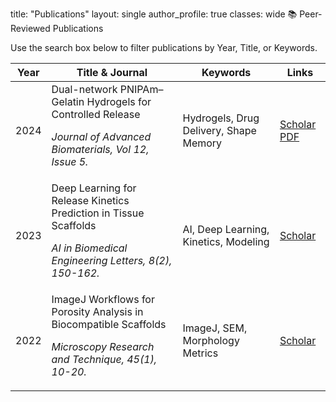 title: "Publications" layout: single author_profile: true classes: wide
📚 Peer-Reviewed Publications
<p>Use the search box below to filter publications by Year, Title, or Keywords.</p>

<table id="publication-table" class="display responsive nowrap" style="width:100%">
<thead>
<tr>
<th>Year</th>
<th>Title & Journal</th>
<th>Keywords</th>
<th>Links</th>
</tr>
</thead>
<tbody>
<!-- Publication 1: Ensure you replace placeholder links/info with real data -->
<tr>
<td>2024</td>
<td>
Dual-network PNIPAm–Gelatin Hydrogels for Controlled Release




<em>Journal of Advanced Biomaterials, Vol 12, Issue 5.</em>
</td>
<td>Hydrogels, Drug Delivery, Shape Memory</td>
<td>
<a href="https://scholar.google.com/" target="_blank"><i class="ai ai-google-scholar"></i> Scholar</a>
<a href="https://www.google.com/search?q=/assets/CV.pdf" target="_blank"><i class="fas fa-file-pdf"></i> PDF</a>
</td>
</tr>
<!-- Publication 2 -->
<tr>
<td>2023</td>
<td>
Deep Learning for Release Kinetics Prediction in Tissue Scaffolds




<em>AI in Biomedical Engineering Letters, 8(2), 150-162.</em>
</td>
<td>AI, Deep Learning, Kinetics, Modeling</td>
<td>
<a href="https://scholar.google.com/" target="_blank"><i class="ai ai-google-scholar"></i> Scholar</a>
</td>
</tr>
<!-- Publication 3 -->
<tr>
<td>2022</td>
<td>
ImageJ Workflows for Porosity Analysis in Biocompatible Scaffolds




<em>Microscopy Research and Technique, 45(1), 10-20.</em>
</td>
<td>ImageJ, SEM, Morphology Metrics</td>
<td>
<a href="https://scholar.google.com/" target="_blank"><i class="ai ai-google-scholar"></i> Scholar</a>
</td>
</tr>
<!-- Add more publications here... -->
</tbody>
</table>

<script type="text/javascript" src="https://www.google.com/search?q=https://cdn.datatables.net/2.0.2/js/dataTables.min.js"></script>

<script>
// Initialize DataTables after the table has loaded
document.addEventListener('DOMContentLoaded', function() {
if (typeof DataTable !== 'undefined') {
new DataTable('#publication-table', {
paging: true,
searching: true,
ordering: true,
info: true,
order: [[0, 'desc']] // Default sort by Year (column 0) descending
});
}
});
</script>
